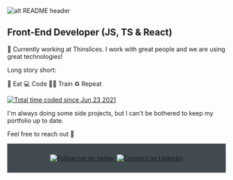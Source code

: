 ![alt README header](https://images.unsplash.com/photo-1554290712-e640351074bd?ixlib=rb-1.2.1&ixid=MnwxMjA3fDB8MHxwaG90by1wYWdlfHx8fGVufDB8fHx8&auto=format&fit=crop&w=1072&q=80)

## Front-End Developer (JS, TS & React)

🔭 Currently working at Thinslices. I work with great people and we are using great technologies! 

Long story short:

🥑 Eat 💻 Code 💪🏽 Train ♻️ Repeat


<a href="https://wakatime.com/@1c24646b-eb8a-4177-987b-f586ae3daa65"><img src="https://wakatime.com/badge/user/1c24646b-eb8a-4177-987b-f586ae3daa65.svg" alt="Total time coded since Jun 23 2021" /></a>

I'm always doing some side projects, but I can't be bothered to keep my portfolio up to date. 

Feel free to reach out 💬

<div align="center" style="background:#414a50; padding: 25px 0;">
    <a href="https://twitter.com/hustle_coder">
        <img src="https://raw.githubusercontent.com/Iwi4a/iwi4a/master/assets/twitter.svg" alt="Follow me on twitter">
    </a>
     <a href="https://www.linkedin.com/in/dobinciuc-florin-57a6121aa/">
        <img src="https://raw.githubusercontent.com/Iwi4a/iwi4a/master/assets/linkedin.svg" alt="Connect on Linkedin">
    </a>
</div>
